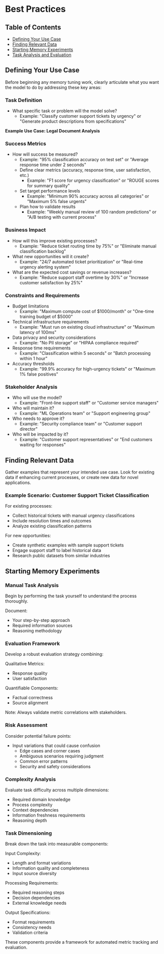 # Best Practices

## Table of Contents
- [Defining Your Use Case](#defining-your-use-case)
- [Finding Relevant Data](#finding-relevant-data)
- [Starting Memory Experiments](#starting-memory-experiments)
- [Task Analysis and Evaluation](#task-analysis-and-evaluation)

## Defining Your Use Case
Before beginning any memory tuning work, clearly articulate what you want the model to do by addressing these key areas:

### Task Definition
- What specific task or problem will the model solve?
    * Example: "Classify customer support tickets by urgency" or "Generate product descriptions from specifications"

**Example Use Case: Legal Document Analysis**

### Success Metrics
- How will success be measured?
    * Example: "95% classification accuracy on test set" or "Average response time under 2 seconds"
  - Define clear metrics (accuracy, response time, user satisfaction, etc.)
    * Example: "F1 score for urgency classification" or "ROUGE scores for summary quality"
  - Set target performance levels
    * Example: "Minimum 90% accuracy across all categories" or "Maximum 5% false urgents"
  - Plan how to validate results
    * Example: "Weekly manual review of 100 random predictions" or "A/B testing with current process"

### Business Impact
- How will this improve existing processes?
    * Example: "Reduce ticket routing time by 75%" or "Eliminate manual classification backlog"
- What new opportunities will it create?
    * Example: "24/7 automated ticket prioritization" or "Real-time urgency alerting system"
- What are the expected cost savings or revenue increases?
    * Example: "Reduce support staff overtime by 30%" or "Increase customer satisfaction by 25%"

### Constraints and Requirements
- Budget limitations
    * Example: "Maximum compute cost of $1000/month" or "One-time training budget of $5000"
- Technical infrastructure requirements
    * Example: "Must run on existing cloud infrastructure" or "Maximum latency of 100ms"
- Data privacy and security considerations
    * Example: "No PII storage" or "HIPAA compliance required"
- Response time requirements
    * Example: "Classification within 5 seconds" or "Batch processing within 1 hour"
- Accuracy thresholds
    * Example: "99.9% accuracy for high-urgency tickets" or "Maximum 1% false positives"

### Stakeholder Analysis
- Who will use the model?
    * Example: "Front-line support staff" or "Customer service managers"
- Who will maintain it?
    * Example: "ML Operations team" or "Support engineering group"
- Who needs to approve it?
    * Example: "Security compliance team" or "Customer support director"
- Who will be impacted by it?
    * Example: "Customer support representatives" or "End customers waiting for responses"

## Finding Relevant Data
Gather examples that represent your intended use case. Look for existing data if enhancing current processes, or create new data for novel applications.

### Example Scenario: Customer Support Ticket Classification

For existing processes:
- Collect historical tickets with manual urgency classifications
- Include resolution times and outcomes
- Analyze existing classification patterns

For new opportunities:
- Create synthetic examples with sample support tickets
- Engage support staff to label historical data
- Research public datasets from similar industries

## Starting Memory Experiments

### Manual Task Analysis
Begin by performing the task yourself to understand the process thoroughly. 

Document:
- Your step-by-step approach
- Required information sources
- Reasoning methodology

### Evaluation Framework
Develop a robust evaluation strategy combining:

Qualitative Metrics:
- Response quality
- User satisfaction

Quantifiable Components:
- Factual correctness
- Source alignment

Note: Always validate metric correlations with stakeholders.

### Risk Assessment
Consider potential failure points:
- Input variations that could cause confusion
  - Edge cases and corner cases
  - Ambiguous scenarios requiring judgment
  - Common error patterns
  - Security and safety considerations

### Complexity Analysis
Evaluate task difficulty across multiple dimensions:
- Required domain knowledge
- Process complexity
- Context dependencies
- Information freshness requirements
- Reasoning depth

### Task Dimensioning
Break down the task into measurable components:

Input Complexity:
- Length and format variations
- Information quality and completeness
- Input source diversity

Processing Requirements:
- Required reasoning steps
- Decision dependencies
- External knowledge needs

Output Specifications:
- Format requirements
- Consistency needs
- Validation criteria

These components provide a framework for automated metric tracking and evaluation. 
